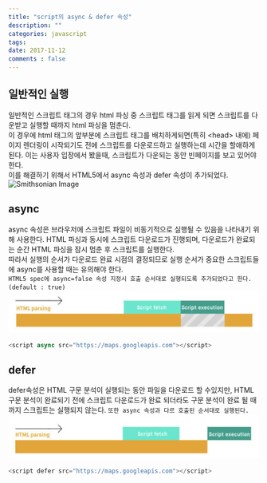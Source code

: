 ```yaml
---
title: "script의 async & defer 속성"
description: ""
categories: javascript
tags: 
date: 2017-11-12
comments : false
---
```

## 일반적인 실행
일반적인 스크립트 태그의 경우 html 파싱 중 스크립트 태그를 읽게 되면 스크립트를 다운받고 실행할 때까지 html 파싱을 멈춘다.<br>
이 경우에 html 태그의  앞부분에 스크립트 태그를 배치하게되면(특히 \<head> 내에) 페이지 렌더링이 시작되기도 전에 스크립트를 다운로드하고 실행하는데 시간을 할애하게된다.
이는 사용자 입장에서 봤을때, 스크립트가 다운되는 동안 빈페이지를 보고 있어야 한다.<br>
이를 해결하기 위해서 HTML5에서 async 속성과 defer 속성이 추가되었다.
![Smithsonian Image](/postImg/nomal_excution.png)
## async
async 속성은 브라우저에 스크립트 파일이 비동기적으로 실행될 수 있음을 나타내기 위해 사용한다.
HTML 파싱과 동시에 스크립트 다운로드가 진행되며, 다운로드가 완료되는 순간 HTML 파싱을 잠시 멈춘 후 스크립트를 실행한다.<br>
따라서 실행의 순서가 다운로드 완료 시점의 결정되므로 실행 순서가 중요한 스크립트들에 async를 사용할 때는 유의해야 한다.<br>
`HTML5 spec에 async=false 속성 지정시 호출 순서대로 실행되도록 추가되었다고 한다. (default : true)`
![Smithsonian Image](/postImg/async.png)
```javascript
<script async src="https://maps.googleapis.com"></script>
```
## defer
defer속성은 HTML 구문 분석이 실행되는 동안 파일을 다운로드 할 수있지만, HTML 구문 분석이 완료되기 전에 스크립트 다운로드가 완료 되더라도 구문 분석이 완료 될 때까지 스크립트는 실행되지 않는다. `또한 async 속성과 다르 호출된 순서대로 실행된다.`
![Smithsonian Image](/postImg/defer.png)
```javascript
<script defer src="https://maps.googleapis.com"></script>
```



